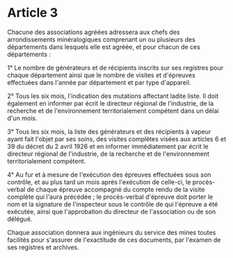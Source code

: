 # Article 3

Chacune des associations agréées adressera aux chefs des arrondissements minéralogiques comprenant un ou plusieurs des départements dans lesquels elle est agréée, et pour chacun de ces départements :

1° Le nombre de générateurs et de récipients inscrits sur ses registres pour chaque département ainsi que le nombre de visites et d'épreuves effectuées dans l'année par département et par type d'appareil.

2° Tous les six mois, l'indication des mutations affectant ladite liste. Il doit également en informer par écrit le directeur régional de l'industrie, de la recherche et de l'environnement territorialement compétent dans un délai d'un mois.

3° Tous les six mois, la liste des générateurs et des récipients à vapeur ayant fait l'objet par ses soins, des visites complètes visées aux articles 6 et 39 du décret du 2 avril 1926 et en informer immédiatement par écrit le directeur régional de l'industrie, de la recherche et de l'environnement territorialement compétent.

4° Au fur et à mesure de l'exécution des épreuves effectuées sous son contrôle, et au plus tard un mois après l'exécution de celle-ci, le procès-verbal de chaque épreuve accompagné du compte rendu de la visite complète qui l'aura précédée ; le procès-verbal d'épreuve doit porter le nom et la signature de l'inspecteur sous le contrôle de qui l'épreuve a été exécutée, ainsi que l'approbation du directeur de l'association ou de son délégué.

Chaque association donnera aux ingénieurs du service des mines toutes facilités pour s'assurer de l'exactitude de ces documents, par l'examen de ses registres et archives.
